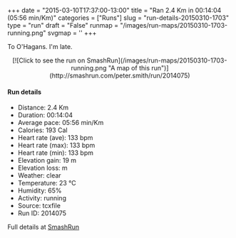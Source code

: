 +++
date = "2015-03-10T17:37:00-13:00"
title = "Ran 2.4 Km in 00:14:04 (05:56 min/Km)"
categories = ["Runs"]
slug = "run-details-20150310-1703"
type = "run"
draft = "False"
runmap = "/images/run-maps/20150310-1703-running.png"
svgmap = '<polyline points="47 100, 51 93, 54 87, 56 79, 49 78, 44 78, 42 56, 53 36, 53 34, 52 34, 46 30, 46 28, 59 0">'
+++

To O'Hagans. I'm  late. 

<!--more-->

<center>
[![Click to see the run on SmashRun](/images/run-maps/20150310-1703-running.png "A map of this run")](http://smashrun.com/peter.smith/run/2014075)
</center>

#### Run details

* Distance: 2.4 Km
* Duration: 00:14:04
* Average pace: 05:56 min/Km
* Calories: 193 Cal
* Heart rate (ave): 133 bpm
* Heart rate (max): 133 bpm
* Heart rate (min): 133 bpm
* Elevation gain: 19 m
* Elevation loss:  m
* Weather: clear
* Temperature: 23 &deg;C
* Humidity: 65%
* Activity: running
* Source: tcxfile
* Run ID: 2014075

Full details at [SmashRun](http://smashrun.com/peter.smith/run/2014075)